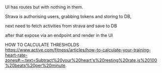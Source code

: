 UI has routes but with nothing in them.

Strava is authorising users, grabbing tokens and storing to DB,

next need to fetch activities from strava and save to DB

after that expose via an endpoint and render in the UI

HOW TO CALCULATE THRESHOLDS
https://www.active.com/fitness/articles/how-to-calculate-your-training-heart-rate-zones#:~:text=Subtract%20your%20heart's%20resting%20rate,is%20100%20beats%20per%20minute.

